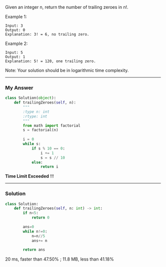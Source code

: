 Given an integer n, return the number of trailing zeroes in n!.

Example 1:
```
Input: 3
Output: 0
Explanation: 3! = 6, no trailing zero.
```
Example 2:
```
Input: 5
Output: 1
Explanation: 5! = 120, one trailing zero.
```
Note: Your solution should be in logarithmic time complexity.

---
### My Answer
```Python
class Solution(object):
    def trailingZeroes(self, n):
        """
        :type n: int
        :rtype: int
        """
        from math import factorial
        s = factorial(n)
        
        i = 0
        while s:
            if s % 10 == 0:
                i += 1
                s = s // 10
            else:
                return i
```                
**Time Limit Exceeded** !!!

---
### Solution
```Python
class Solution:
    def trailingZeroes(self, n: int) -> int:
        if n<5:
            return 0
        
        ans=0
        while n!=0: 
            n=n//5
            ans+= n
        
        return ans
```        
20 ms, faster than 47.50%  ;  11.8 MB, less than 41.18%

